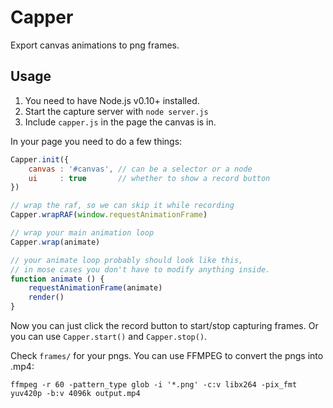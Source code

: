 # Capper

Export canvas animations to png frames.

## Usage

1. You need to have Node.js v0.10+ installed.
2. Start the capture server with `node server.js`
3. Include `capper.js` in the page the canvas is in.

In your page you need to do a few things:

``` js
Capper.init({
    canvas : '#canvas', // can be a selector or a node
    ui     : true       // whether to show a record button
})

// wrap the raf, so we can skip it while recording
Capper.wrapRAF(window.requestAnimationFrame)

// wrap your main animation loop
Capper.wrap(animate)

// your animate loop probably should look like this,
// in mose cases you don't have to modify anything inside.
function animate () {
    requestAnimationFrame(animate)
    render()
}
```

Now you can just click the record button to start/stop capturing frames. Or you can use `Capper.start()` and `Capper.stop()`.


Check `frames/` for your pngs. You can use FFMPEG to convert the pngs into .mp4:

    ffmpeg -r 60 -pattern_type glob -i '*.png' -c:v libx264 -pix_fmt yuv420p -b:v 4096k output.mp4